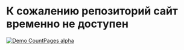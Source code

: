 # К сожалению репозиторий сайт временно не доступен  
[![Demo CountPages alpha](https://media.discordapp.net/attachments/679421111670407169/819624177748934727/76cI_1.gif)](https://i.giphy.com/media/5n7VafQgpvmpdRskMp/giphy.mp4)
